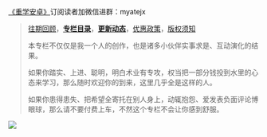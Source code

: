 [《重学安卓》](https://xiaozhuanlan.com/kunminx)订阅读者加微信进群：myatejx

> [往期回顾](https://kunminx.gitbook.io/relearn-android/new_moments/zhong-xue-an-zhuo-liang-zhou-nian-hui-gu-yu-zhan-wang)，**[专栏目录](https://kunminx.gitbook.io/relearn-android/category)**，**[更新动态](https://kunminx.gitbook.io/relearn-android/new_moments)**，[优惠政策](https://kunminx.gitbook.io/relearn-android/ban-quan-sheng-ming#you-hui-zheng-ce)，[版权须知](https://kunminx.gitbook.io/relearn-android/ban-quan-sheng-ming#ban-quan-xu-zhi)
> 
> 本专栏不仅仅是我一个人的创作，也是诸多小伙伴实事求是、互动演化的结果。
>
> 如果你踏实、上进、聪明，明白术业有专攻，权当把一部分钱投到水里的心态来学习，那么随时欢迎你的到来，这里几乎全是这样的人。
>
> 如果你患得患失、把希望全寄托在别人身上，动辄抱怨、爱发表负面评论博眼球，那么请不要付费上车，不然这个专栏不会让你感到舒服。

![](https://i.loli.net/2021/08/24/dmjEcqRflW72tbQ.png)

